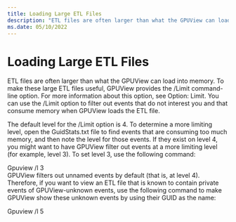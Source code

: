 ```yaml
---
title: Loading Large ETL Files
description: "ETL files are often larger than what the GPUView can load into memory."
ms.date: 05/10/2022
---
```


# Loading Large ETL Files  

ETL files are often larger than what the GPUView can load into memory. To make these large ETL files useful, GPUView provides the /Limit command-line option. For more information about this option, see Option: Limit. You can use the /Limit option to filter out events that do not interest you and that consume memory when GPUView loads the ETL file.   

The default level for the /Limit option is 4. To determine a more limiting level, open the GuidStats.txt file to find events that are consuming too much memory, and then note the level for those events. If they exist on level 4, you might want to have GPUView filter out events at a more limiting level (for example, level 3). To set level 3, use the following command:   

Gpuview /l 3   
GPUView filters out unnamed events by default (that is, at level 4). Therefore, if you want to view an ETL file that is known to contain private events of GPUView-unknown events, use the following command to make GPUView show these unknown events by using their GUID as the name:  

Gpuview /l 5 
